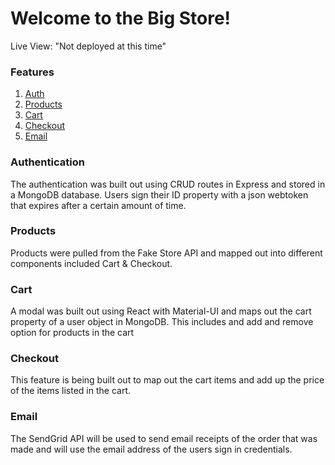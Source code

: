 # Welcome to the Big Store!

Live View: "Not deployed at this time"

### Features

1. <a href="/auth">Auth</a>
2. <a href="/products">Products</a>
3. <a href="/cart">Cart</a>
4. <a href="/checkout">Checkout</a>
5. <a href="/email">Email</a>

### Authentication

The authentication was built out using CRUD routes in Express and stored in a MongoDB database. Users sign their ID property with a json webtoken that expires after a certain amount of time.

### Products

Products were pulled from the Fake Store API and mapped out into different components included Cart & Checkout.

### Cart

A modal was built out using React with Material-UI and maps out the cart property of a user object in MongoDB. This includes and add and remove option for products in the cart

### Checkout

This feature is being built out to map out the cart items and add up the price of the items listed in the cart.

### Email

The SendGrid API will be used to send email receipts of the order that was made and will use the email address of the users sign in credentials.
